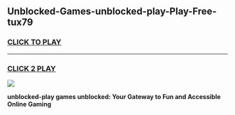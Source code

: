 
## Unblocked-Games-unblocked-play-Play-Free-tux79
<h3>
<a href="https://premium76.site?title=unblocked-play&ref=21A">CLICK TO PLAY</a></h3>
<hr>

<h3>
<a href="https://premium76.site?title=unblocked-play&ref=21A">CLICK 2 PLAY</a>
  
</h3>

<a href="https://premium76.site?title=unblocked-play&ref=21A"><img src="https://clearcache.store/games.png"></a>


**unblocked-play games unblocked: Your Gateway to Fun and Accessible Online Gaming**
